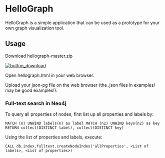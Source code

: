 # HelloGraph
HelloGraph is a simple application that can be used as a prototype for your own graph visualization tool.

## Usage

Download hellograph-master.zip

[![button_download](https://user-images.githubusercontent.com/4862919/85917710-79b99780-b897-11ea-800e-cbdc10268437.png)](https://github.com/g2glab/hellograph/archive/master.zip)

Open hellograph.html in your web browser.
    
Upload your json-pg file on the web browser (the .json files in examples/ may be good examples!).


### Full-text search in Neo4j

To query all properties of nodes, first list up all properties and labels by:

```
MATCH (n) UNWIND labels(n) as label MATCH (n2) UNWIND keys(n2) as key  RETURN collect(DISTINCT label), collect(DISTINCT key)
```

Using the list of properties and labels, execute:

```
CALL db.index.fulltext.createNodeIndex('allProperties', <List of labels>, <List of properties>)
```
